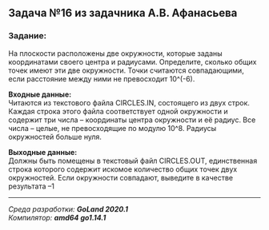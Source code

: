 ## Задача №16 из задачника А.В. Афанасьева
### Задание:
На плоскости расположены две окружности, которые заданы координатами своего центра и
радиусами. Определите, сколько общих точек имеют эти две окружности. Точки считаются
совпадающими, если расстояние между ними не превосходит 10^(-6).

**Входные данные:**   
Читаются из текстового файла CIRCLES.IN, состоящего из двух строк.
Каждая строка этого файла соответствует одной окружности и содержит три числа –
координаты центра окружности и её радиус. Все числа – целые, не превосходящие по
модулю 10^8. Радиусы окружностей больше нуля.

**Выходные данные:**   
Должны быть помещены в текстовый файл CIRCLES.OUT, единственная
строка которого содержит искомое количество общих точек двух окружностей. Если
окружности совпадают, выведите в качестве результата –1

------
*Среда разработки: **GoLand 2020.1***  
*Компилятор: **amd64 go1.14.1***